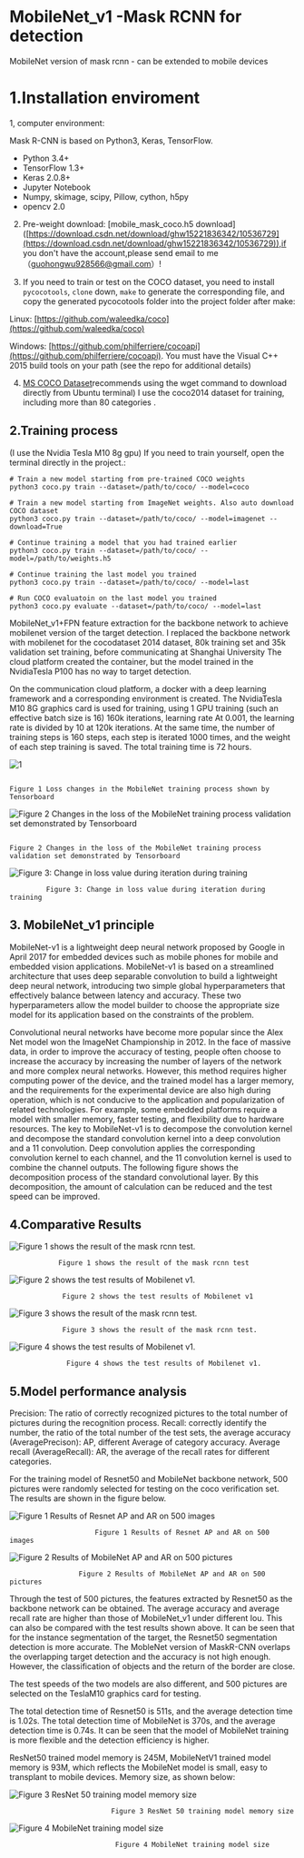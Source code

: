 ﻿# MobileNet_v1 -Mask RCNN for detection

MobileNet version of mask rcnn - can be extended to mobile devices

# 1.Installation	 enviroment

1, computer environment:

Mask R-CNN is based on Python3, Keras, TensorFlow.

-   Python 3.4+
-   TensorFlow 1.3+
-   Keras 2.0.8+
-   Jupyter Notebook
-   Numpy, skimage, scipy, Pillow, cython, h5py
-   opencv 2.0

2.  Pre-weight download: [mobile_mask_coco.h5 download] ([https://download.csdn.net/download/ghw15221836342/10536729](https://download.csdn.net/download/ghw15221836342/10536729)),if you don't have the account,please send email to me（guohongwu928566@gmail.com）!
    
3.  If you need to train or test on the COCO dataset, you need to install  `pycocotools`,  `clone`  down,  `make`  to generate the corresponding file, and copy the generated pycocotools folder into the project folder after make:
    

Linux:  [https://github.com/waleedka/coco](https://github.com/waleedka/coco)

Windows:  [https://github.com/philferriere/cocoapi](https://github.com/philferriere/cocoapi). You must have the Visual C++ 2015 build tools on your path (see the repo for additional details)

4.  [MS COCO Dataset](Ubuntu)recommends using the wget command to download directly from Ubuntu terminal) I use the coco2014 dataset for training, including more than 80 categories .

## 2.Training process
(I use the Nvidia Tesla M10 8g gpu)
If you need to train yourself, open the terminal directly in the project.:

```
# Train a new model starting from pre-trained COCO weights
python3 coco.py train --dataset=/path/to/coco/ --model=coco

# Train a new model starting from ImageNet weights. Also auto download COCO dataset
python3 coco.py train --dataset=/path/to/coco/ --model=imagenet --download=True

# Continue training a model that you had trained earlier
python3 coco.py train --dataset=/path/to/coco/ --model=/path/to/weights.h5

# Continue training the last model you trained
python3 coco.py train --dataset=/path/to/coco/ --model=last

# Run COCO evaluatoin on the last model you trained
python3 coco.py evaluate --dataset=/path/to/coco/ --model=last

```

MobileNet_v1+FPN feature extraction for the backbone network to achieve mobilenet version of the target detection. I replaced the backbone network with mobilenet for the cocodataset 2014 dataset, 80k training set and 35k validation set training, before communicating at Shanghai University The cloud platform created the container, but the model trained in the NvidiaTesla P100 has no way to target detection.

On the communication cloud platform, a docker with a deep learning framework and a corresponding environment is created. The NvidiaTesla M10 8G graphics card is used for training, using 1 GPU training (such an effective batch size is 16) 160k iterations, learning rate At 0.001, the learning rate is divided by 10 at 120k iterations. At the same time, the number of training steps is 160 steps, each step is iterated 1000 times, and the weight of each step training is saved. The total training time is 72 hours.

![1](https://github.com/chrispolo/Mobilenet-_v1-Mask-RCNN-for-detection/blob/master/project%20photo/1.jpg)


                                                                                  Figure 1 Loss changes in the MobileNet training process shown by Tensorboard

![Figure 2 Changes in the loss of the MobileNet training process validation set demonstrated by Tensorboard](https://github.com/chrispolo/Mobilenet-_v1-Mask-RCNN-for-detection/blob/master/project%20photo/2.png)

                                                                                   Figure 2 Changes in the loss of the MobileNet training process validation set demonstrated by Tensorboard

![Figure 3: Change in loss value during iteration during training](https://github.com/chrispolo/Mobilenet-_v1-Mask-RCNN-for-detection/blob/master/project%20photo/3.png)

             Figure 3: Change in loss value during iteration during training

## 3. MobileNet_v1 principle

MobileNet-v1 is a lightweight deep neural network proposed by Google in April 2017 for embedded devices such as mobile phones for mobile and embedded vision applications. MobileNet-v1 is based on a streamlined architecture that uses deep separable convolution to build a lightweight deep neural network, introducing two simple global hyperparameters that effectively balance between latency and accuracy. These two hyperparameters allow the model builder to choose the appropriate size model for its application based on the constraints of the problem.

Convolutional neural networks have become more popular since the Alex Net model won the ImageNet Championship in 2012. In the face of massive data, in order to improve the accuracy of testing, people often choose to increase the accuracy by increasing the number of layers of the network and more complex neural networks. However, this method requires higher computing power of the device, and the trained model has a larger memory, and the requirements for the experimental device are also high during operation, which is not conducive to the application and popularization of related technologies. For example, some embedded platforms require a model with smaller memory, faster testing, and flexibility due to hardware resources. The key to MobileNet-v1 is to decompose the convolution kernel and decompose the standard convolution kernel into a deep convolution and a 11 convolution. Deep convolution applies the corresponding convolution kernel to each channel, and the 11 convolution kernel is used to combine the channel outputs. The following figure shows the decomposition process of the standard convolutional layer. By this decomposition, the amount of calculation can be reduced and the test speed can be improved.


## 4.Comparative Results
![Figure 1 shows the result of the mask rcnn test.](https://github.com/chrispolo/Mobilenet-_v1-Mask-RCNN-for-detection/blob/master/project%20photo/4.png)
 
                Figure 1 shows the result of the mask rcnn test

![Figure 2 shows the test results of Mobilenet v1.](https://github.com/chrispolo/Mobilenet-_v1-Mask-RCNN-for-detection/blob/master/project%20photo/5.png)
  
                 Figure 2 shows the test results of Mobilenet v1

![Figure 3 shows the result of the mask rcnn test.](https://github.com/chrispolo/Mobilenet-_v1-Mask-RCNN-for-detection/blob/master/project%20photo/6.png)

                 Figure 3 shows the result of the mask rcnn test.

![Figure 4 shows the test results of Mobilenet v1.](https://github.com/chrispolo/Mobilenet-_v1-Mask-RCNN-for-detection/blob/master/project%20photo/7.png)
 
                  Figure 4 shows the test results of Mobilenet v1.

## 5.Model performance analysis
Precision: The ratio of correctly recognized pictures to the total number of pictures during the recognition process. Recall: correctly identify the number, the ratio of the total number of the test sets, the average accuracy (AveragePrecison): AP, different Average of category accuracy. Average recall (AverageRecall): AR, the average of the recall rates for different categories.

For the training model of Resnet50 and MobileNet backbone network, 500 pictures were randomly selected for testing on the coco verification set. The results are shown in the figure below.

![Figure 1 Results of Resnet AP and AR on 500 images](https://github.com/chrispolo/Mobilenet-_v1-Mask-RCNN-for-detection/blob/master/project%20photo/8.png)

                         Figure 1 Results of Resnet AP and AR on 500 images

![Figure 2 Results of MobileNet AP and AR on 500 pictures](https://github.com/chrispolo/Mobilenet-_v1-Mask-RCNN-for-detection/blob/master/project%20photo/9.png)

                     Figure 2 Results of MobileNet AP and AR on 500 pictures

Through the test of 500 pictures, the features extracted by Resnet50 as the backbone network can be obtained. The average accuracy and average recall rate are higher than those of MobileNet_v1 under different Iou. This can also be compared with the test results shown above. It can be seen that for the instance segmentation of the target, the Resnet50 segmentation detection is more accurate. The MobleNet version of MaskR-CNN overlaps the overlapping target detection and the accuracy is not high enough. However, the classification of objects and the return of the border are close.

The test speeds of the two models are also different, and 500 pictures are selected on the TeslaM10 graphics card for testing.

The total detection time of Resnet50 is 511s, and the average detection time is 1.02s. The total detection time of MobileNet is 370s, and the average detection time is 0.74s. It can be seen that the model of MobileNet training is more flexible and the detection efficiency is higher.

ResNet50 trained model memory is 245M, MobileNetV1 trained model memory is 93M, which reflects the MobileNet model is small, easy to transplant to mobile devices. Memory size, as shown below:

![  Figure 3 ResNet 50 training model memory size](https://github.com/chrispolo/Mobilenet-_v1-Mask-RCNN-for-detection/blob/master/project%20photo/10.png)

                             Figure 3 ResNet 50 training model memory size

![Figure 4 MobileNet training model size](https://github.com/chrispolo/Mobilenet-_v1-Mask-RCNN-for-detection/blob/master/project%20photo/11.png)

                              Figure 4 MobileNet training model size

